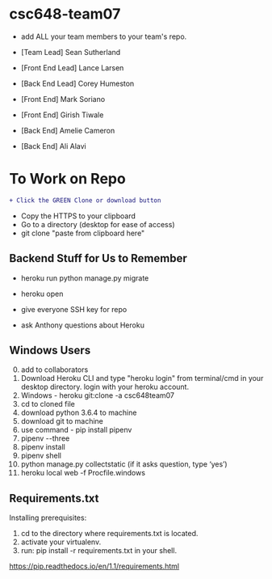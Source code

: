 # csc648-team07

- add ALL your team members to your team's repo.
  
- [Team Lead] Sean Sutherland
- [Front End Lead] Lance Larsen
- [Back End Lead] Corey Humeston
- [Front End] Mark Soriano
- [Front End] Girish Tiwale
- [Back End] Amelie Cameron
- [Back End]  Ali Alavi

# To Work on Repo

```diff
+ Click the GREEN Clone or download button
```
+ Copy the HTTPS to your clipboard
+ Go to a directory (desktop for ease of access)
+ git clone "paste from clipboard here"

## Backend Stuff for Us to Remember

- heroku run python manage.py migrate
- heroku open

- give everyone SSH key for repo
- ask Anthony questions about Heroku

## Windows Users

0) add to collaborators
1) Download Heroku CLI and type "heroku login" from terminal/cmd in your desktop directory. 
   login with your heroku account.
2) Windows - heroku git:clone -a csc648team07
3) cd to cloned file
4) download python 3.6.4 to machine
5) download git to machine
6) use command - pip install pipenv 
7) pipenv --three
8) pipenv install
9) pipenv shell
10) python manage.py collectstatic (if it asks question, type ‘yes’)
11) heroku local web -f Procfile.windows

## Requirements.txt 

Installing prerequisites:
1. cd to the directory where requirements.txt is located.
2. activate your virtualenv.
3. run: pip install -r requirements.txt in your shell.

https://pip.readthedocs.io/en/1.1/requirements.html
